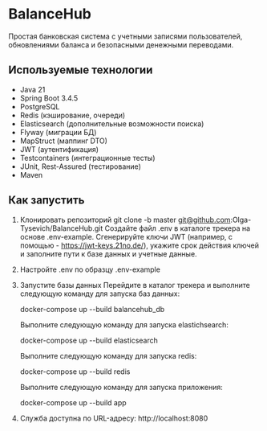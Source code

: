 # BalanceHub

Простая банковская система с учетными записями пользователей, обновлениями баланса и безопасными денежными переводами.

## Используемые технологии

- Java 21
- Spring Boot 3.4.5
- PostgreSQL
- Redis (кэширование, очереди)
- Elasticsearch (дополнительные возможности поиска)
- Flyway (миграции БД)
- MapStruct (маппинг DTO)
- JWT (аутентификация)
- Testcontainers (интеграционные тесты)
- JUnit, Rest-Assured (тестирование)
- Maven

## Как запустить
1. Клонировать репозиторий
   git clone -b master git@github.com:Olga-Tysevich/BalanceHub.git
   Создайте файл .env в каталоге трекера на основе .env-example.
   Сгенерируйте ключи JWT (например, с помощью - https://jwt-keys.21no.de/), укажите срок действия ключей и заполните пути к базе данных и учетные данные.

2. Настройте .env по образцу .env-example
3. Запустите базы данных
   Перейдите в каталог трекера и выполните следующую команду для запуска баз данных:

   docker-compose up --build balancehub_db

   Выполните следующую команду для запуска elastichsearch:

   docker-compose up --build elasticsearch

   Выполните следующую команду для запуска redis:

   docker-compose up --build redis

   Выполните следующую команду для запуска приложения:

   docker-compose up --build app

4. Служба доступна по URL-адресу: http://localhost:8080
